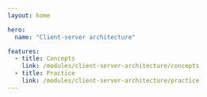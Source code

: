```yaml
---
layout: home

hero:
  name: "Client-server architecture"

features:
  - title: Concepts
    link: /modules/client-server-architecture/concepts
  - title: Practice
    link: /modules/client-server-architecture/practice
---
```


